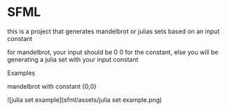 # SFML

this is a project that generates mandelbrot or julias sets based on an input constant 

for mandelbrot, your input should be 0 0 for the constant, else you will be generating a julia set with your input constant 

Examples 

mandelbrot with constant {0,0}

![julia set example](sfml/assets/julia set example.png)
